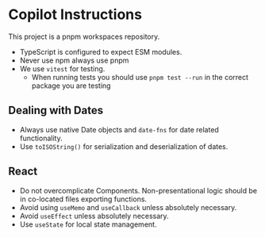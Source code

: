 # Copilot Instructions

This project is a pnpm workspaces repository.

- TypeScript is configured to expect ESM modules.
- Never use npm always use pnpm
- We use `vitest` for testing.
  - When running tests you should use `pnpm test --run` in the correct package you are testing

## Dealing with Dates
- Always use native Date objects and `date-fns` for date related functionality.
- Use `toISOString()` for serialization and deserialization of dates.

## React

- Do not overcomplicate Components. Non-presentational logic should be in co-located files exporting functions.
- Avoid using `useMemo` and `useCallback` unless absolutely necessary.
- Avoid `useEffect` unless absolutely necessary.
- Use `useState` for local state management.

